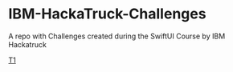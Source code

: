 # IBM-HackaTruck-Challenges
A repo with Challenges created during the SwiftUI Course by IBM Hackatruck

[T1](.\T1)
